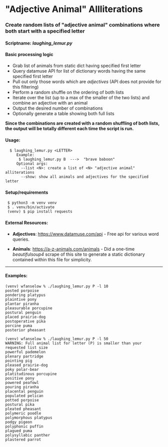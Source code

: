 # "Adjective Animal" Allliterations

### Create random lists of "adjective animal" combinations where both start with a specified letter

#### Scriptname: *laughing_lemur.py*

#### Basic processing logic
  * Grab list of animals from static dict having specified first letter
  * Query datamuse API for list of dictionary words having the same specified first letter
  * Pull out only those words which are *adjectives* (API does not provide for this filtering)
  * Perform a random shuffle on the ordering of both lists
  * Iterate over the list (up to a max of the smaller of the two lists) and combine an adjective with an animal
  * Output the desired number of combinations
  * Optionally generate a table showing both full lists
  
**Since the combinations are created with a random shuffling of both lists, the output will be totally different each time the script is run.**

#### Usage:
```
  $ laughing_lemur.py <LETTER>
     Example: 
      $ laughing_lemur.py B  --->  "brave baboon"
     Optional args: 
       --list <N>: create a list of <N> "adjective animal" alliterations 
       --show: show all animals and adjectives for the specified letter 
 ```

#### Setup/requirements
```
 $ python3 -m venv venv
 $ . venv/bin/activate
 (venv) $ pip install requests
```

#### External Resources:
 * **Adjectives**: https://www.datamuse.com/api - Free api for various word queries.
 
 * **Animals**:    https://a-z-animals.com/animals -  Did a one-time *beautifulsoup4* scrape 
                    of this site to generate a static dictionary contained within this file 
                    for simplicity.

---

#### Examples:
```
(venv) wfanselow % ./laughing_lemur.py P -l 10
posted porpoise
pondering platypus
plaintive pony
plantar piranha
pleasurable porcupine
postural penguin
placed prairie-dog
postoperative pika
porcine puma
posterior pheasant

(venv) wfanselow % ./laughing_lemur.py P -l 50
WARNING: Full animal list for letter (P) is smaller than your requested list size
powerful pademelon
plenary partridge
pointing pig
pleased prairie-dog
poky polar-bear
platitudinous porcupine
positive pony
powered peafowl
pouring piranha
placental penguin
populated pelican
potted porpoise
postural pika
pleated pheasant
polymeric poodle
polymorphous platypus
podgy pigeon
polyphonic puffin
plagued puma
polysyllabic panther
plastered parrot
```
